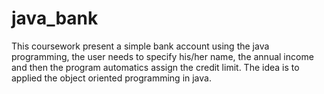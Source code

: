 # java_bank

This coursework present a simple bank account using the java programming, the user needs to specify his/her name, the annual income and then the program automatics assign the credit limit. The idea is to applied the object oriented programming in java.
